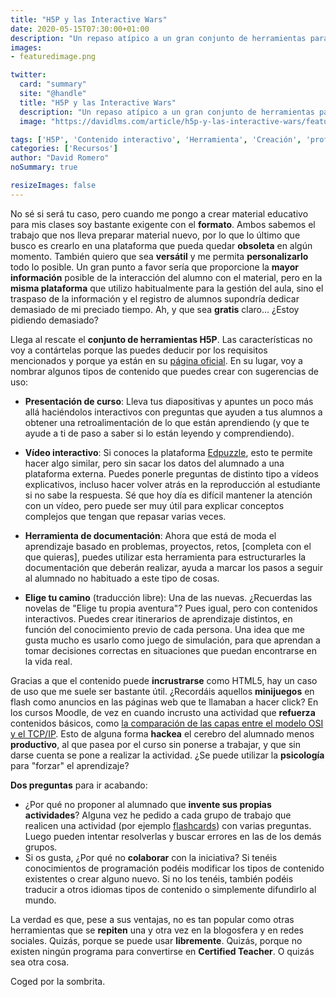 ```yaml
---
title: "H5P y las Interactive Wars"
date: 2020-05-15T07:30:00+01:00
description: "Un repaso atípico a un gran conjunto de herramientas para la creación de contenido interactivo"
images:
- featuredimage.png

twitter:
  card: "summary"
  site: "@handle"
  title: "H5P y las Interactive Wars"
  description: "Un repaso atípico a un gran conjunto de herramientas para la creación de contenido interactivo"
  image: "https://davidlms.com/article/h5p-y-las-interactive-wars/featuredimage.png"

tags: ['H5P', 'Contenido interactivo', 'Herramienta', 'Creación', 'profesores', 'informática', 'quiz']
categories: ['Recursos']
author: "David Romero"
noSummary: true

resizeImages: false
---
```


No sé si será tu caso, pero cuando me pongo a crear material educativo para mis clases soy bastante exigente con el **formato**. Ambos sabemos el trabajo que nos lleva preparar material nuevo, por lo que lo último que busco es crearlo en una plataforma que pueda quedar **obsoleta** en algún momento. También quiero que sea **versátil** y me permita **personalizarlo** todo lo posible. Un gran punto a favor sería que proporcione la **mayor información** posible de la interacción del alumno con el material, pero en la **misma plataforma** que utilizo habitualmente para la gestión del aula, sino el traspaso de la información y el registro de alumnos supondría dedicar demasiado de mi preciado tiempo. Ah, y que sea **gratis** claro... ¿Estoy pidiendo demasiado?

Llega al rescate el **conjunto de herramientas H5P**. Las características no voy a contártelas porque las puedes deducir por los requisitos mencionados y porque ya están en su [página oficial](https://h5p.org/). En su lugar, voy a nombrar algunos tipos de contenido que puedes crear con sugerencias de uso:

- **Presentación de curso**: Lleva tus diapositivas y apuntes un poco más allá haciéndolos interactivos con preguntas que ayuden a tus alumnos a obtener una retroalimentación de lo que están aprendiendo (y que te ayude a ti de paso a saber si lo están leyendo y comprendiendo).

- **Vídeo interactivo**: Si conoces la plataforma [Edpuzzle](https://edpuzzle.com/), esto te permite hacer algo similar, pero sin sacar los datos del alumnado a una plataforma externa. Puedes ponerle preguntas de distinto tipo a vídeos explicativos, incluso hacer volver atrás en la reproducción al estudiante si no sabe la respuesta. Sé que hoy día es difícil mantener la atención con un vídeo, pero puede ser muy útil para explicar conceptos complejos que tengan que repasar varias veces.

- **Herramienta de documentación**: Ahora que está de moda el aprendizaje basado en problemas, proyectos, retos, [completa con el que quieras], puedes utilizar esta herramienta para estructurarles la documentación que deberán realizar, ayuda a marcar los pasos a seguir al alumnado no habituado a este tipo de cosas.

- **Elige tu camino** (traducción libre): Una de las nuevas. ¿Recuerdas las novelas de "Elige tu propia aventura"? Pues igual, pero con contenidos interactivos. Puedes crear itinerarios de aprendizaje distintos, en función del conocimiento previo de cada persona. Una idea que me gusta mucho es usarlo como juego de simulación, para que aprendan a tomar decisiones correctas en situaciones que puedan encontrarse en la vida real.

Gracias a que el contenido puede **incrustrarse** como HTML5, hay un caso de uso que me suele ser bastante útil. ¿Recordáis aquellos **minijuegos** en flash como anuncios en las páginas web que te llamaban a hacer click? En los cursos Moodle, de vez en cuando incrusto una actividad que **refuerza** contenidos básicos, como [la comparación de las capas entre el modelo OSI y el TCP/IP](https://h5p.org/h5p/embed/166274). Esto de alguna forma **hackea** el cerebro del alumnado menos **productivo**, al que pasea por el curso sin ponerse a trabajar, y que sin darse cuenta se pone a realizar la actividad. ¿Se puede utilizar la **psicología** para "forzar" el aprendizaje?


**Dos preguntas** para ir acabando:

- ¿Por qué no proponer al alumnado que **invente sus propias actividades**? Alguna vez he pedido a cada grupo de trabajo que realicen una actividad (por ejemplo [flashcards](https://h5p.org/flashcards)) con varias preguntas. Luego pueden intentar resolverlas y buscar errores en las de los demás grupos.
- Si os gusta, ¿Por qué no **colaborar** con la iniciativa? Si tenéis conocimientos de programación podéis modificar los tipos de contenido existentes o crear alguno nuevo. Si no los tenéis, también podéis traducir a otros idiomas tipos de contenido o simplemente difundirlo al mundo.

La verdad es que, pese a sus ventajas, no es tan popular como otras herramientas que se **repiten** una y otra vez en la blogosfera y en redes sociales. Quizás, porque se puede usar **libremente**. Quizás, porque no existen ningún programa para convertirse en **Certified Teacher**. O quizás sea otra cosa.

Coged por la sombrita.
